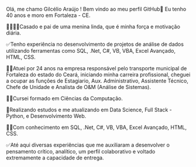 <!--
**gilcelioaraujo/gilcelioaraujo** is a ✨ _special_ ✨ repository because its `README.md` (this file) appears on your GitHub profile.

Here are some ideas to get you started:

- 🔭 I’m currently working on ...
- 🌱 I’m currently learning ...
- 👯 I’m looking to collaborate on ...
- 🤔 I’m looking for help with ...
- 💬 Ask me about ...
- 📫 How to reach me: ...
- 😄 Pronouns: ...
- ⚡ Fun fact: ...
-->
Olá, me chamo Gilcélio Araújo !
Bem vindo ao meu perfil GitHub👋
Eu tenho 40 anos e moro em Fortaleza - CE.

👨‍👩‍👦‍👦Casado e pai de uma menina linda, que é minha força e motivação diária.

✅Tenho experiência no desenvolvimento de projetos de análise de dados utilizando ferramentas como SQL, .Net, C#, VB, VBA, Excel Avançado, HTML, CSS.

🧑‍💼Atuei por 24 anos na empresa responsável pelo transporte municipal de Fortaleza do estado do Ceará, iniciando minha carreira profissional, cheguei a ocupar as funções de Estagiario, Aux. Administrativo, Assistente Técnico, Chefe de Unidade e Analista de O&M (Análise de Sistemas).

👨‍🎓Cursei formado em Ciências da Computação.

📕Realizando estudos e me atualizando em Data Science, Full Stack - Python, e Desenvolvimento Web.

🧑‍💻Com conhecimento em SQL, .Net, C#, VB, VBA, Excel Avançado, HTML, CSS.

✅Até aqui diversas experiências que me auxiliaram a desenvolver o pensamento crítico, analítico, um perfil colaborativo e voltado extremamente a capacidade de entrega.

